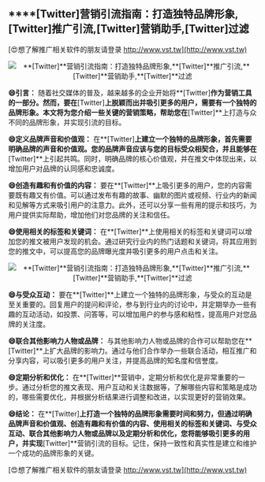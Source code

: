 ## ****[Twitter]**营销引流指南：打造独特品牌形象,**[Twitter]**推广引流,**[Twitter]**营销助手,**[Twitter]**过滤**

[😍想了解推广相关软件的朋友请登录 http://www.vst.tw](http://www.vst.tw)

 <center><img src="https://vst.tw/MP4/tuiguang/png/5.png" alt="**[Twitter]**营销引流指南：打造独特品牌形象,**[Twitter]**推广引流,**[Twitter]**营销助手,**[Twitter]**过滤"></center>

**😄引言：**
随着社交媒体的普及，越来越多的企业开始将**[Twitter]**作为营销工具的一部分。然而，要在**[Twitter]**上脱颖而出并吸引更多的用户，需要有一个独特的品牌形象。本文将为您介绍一些关键的营销策略，帮助您在**[Twitter]**上打造与众不同的品牌形象，并实现引流的目标。

**😄定义品牌声音和价值观：**
在**[Twitter]**上建立一个独特的品牌形象，首先需要明确品牌的声音和价值观。您的品牌声音应该与您的目标受众相契合，并且能够在**[Twitter]**上引起共鸣。同时，明确品牌的核心价值观，并在推文中体现出来，以增加用户对品牌的认同感和忠诚度。

**😄创造有趣和有价值的内容：**
要在**[Twitter]**上吸引更多的用户，您的内容需要既有趣又有价值。可以通过发布有趣的故事、幽默的图片或视频、行业内的新闻和见解等方式来吸引用户的注意力。此外，还可以分享一些有用的提示和技巧，为用户提供实际帮助，增加他们对您品牌的关注和信任。

**😄使用相关的标签和关键词：**
在**[Twitter]**上使用相关的标签和关键词可以增加您的推文被用户发现的机会。通过研究行业内的热门话题和关键词，将其应用到您的推文中，可以提高您的品牌曝光度并吸引更多的用户点击和关注。

 <center><img src="https://vst.tw/MP4/tuiguang/png/4.png" alt="**[Twitter]**营销引流指南：打造独特品牌形象,**[Twitter]**推广引流,**[Twitter]**营销助手,**[Twitter]**过滤"></center>

**😄与受众互动：**
要在**[Twitter]**上建立一个独特的品牌形象，与受众的互动是至关重要的。回复用户的提问和评论，参与到行业内的讨论中，并定期举办一些有趣的互动活动，如投票、问答等，可以增加用户的参与感和粘性，提高用户对您品牌的关注度。

**😄联合其他影响力人物或品牌：**
与其他影响力人物或品牌的合作可以帮助您在**[Twitter]**上扩大品牌的影响力。通过与他们合作举办一些联合活动，相互推广和分享内容，可以吸引更多的用户关注，并提高品牌的知名度和信誉度。

**😄定期分析和优化：**
在**[Twitter]**营销中，定期分析和优化是非常重要的一步。通过分析您的推文表现、用户互动和关注数据等，了解哪些内容和策略是成功的，哪些需要优化，并根据分析结果进行调整和改进，以实现更好的营销效果。

**😄结论：**
在**[Twitter]**上打造一个独特的品牌形象需要时间和努力，但通过明确品牌声音和价值观、创造有趣和有价值的内容、使用相关的标签和关键词、与受众互动、联合其他影响力人物或品牌以及定期分析和优化，您将能够吸引更多的用户，并实现**[Twitter]**营销引流的目标。记住，保持一致性和真实性是建立和维护一个成功的品牌形象的关键。

[😍想了解推广相关软件的朋友请登录 http://www.vst.tw](http://www.vst.tw)



